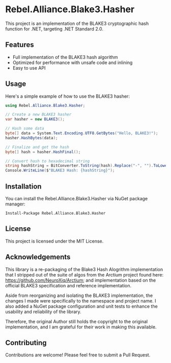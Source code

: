 # Rebel.Alliance.Blake3.Hasher

This project is an implementation of the BLAKE3 cryptographic hash function for .NET, targeting .NET Standard 2.0.

## Features

- Full implementation of the BLAKE3 hash algorithm
- Optimized for performance with unsafe code and inlining
- Easy to use API

## Usage

Here's a simple example of how to use the BLAKE3 hasher:

```csharp
using Rebel.Alliance.Blake3.Hasher;

// Create a new BLAKE3 hasher
var hasher = new BLAKE3();

// Hash some data
byte[] data = System.Text.Encoding.UTF8.GetBytes("Hello, BLAKE3!");
hasher.HashBytes(data);

// Finalize and get the hash
byte[] hash = hasher.HashFinal();

// Convert hash to hexadecimal string
string hashString = BitConverter.ToString(hash).Replace("-", "").ToLowerInvariant();
Console.WriteLine($"BLAKE3 Hash: {hashString}");
```

## Installation

You can install the Rebel.Alliance.Blake3.Hasher via NuGet package manager:

```
Install-Package Rebel.Alliance.Blake3.Hasher
```

## License

This project is licensed under the MIT License.

## Acknowledgements

This library is a re-packaging of the Blake3 Hash Alogrithm implementation that I stripped out of the suite of algos from the Arctium project found here: https://github.com/NeuroXiq/Arctium; and implementation based on the official BLAKE3 specification and reference implementation.

  Aside from reorganizing and isolating the BLAKE3 implementation, the changes I made were specifically to the namespace and project name. I also added a NuGet package configuration and unit tests to enhance the usability and reliability of the library.

  Therefore, the original Author still holds the copyright to the original implementation, and I am grateful for their work in making this available.

## Contributing

Contributions are welcome! Please feel free to submit a Pull Request.
